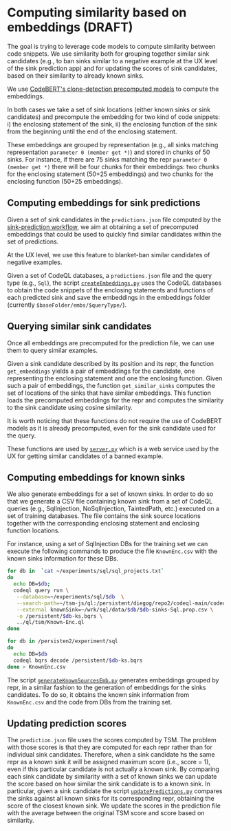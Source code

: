 # Computing similarity based on embeddings (DRAFT)

The goal is trying to leverage code models to compute similarity between code snippets.
We use similarity both for grouping together similar sink candidates (e.g., to ban sinks similar to a negative example at the UX level of the sink prediction app) and for updating the scores of sink candidates, based on their similarity to already known sinks.

We use [CodeBERT's clone-detection precomputed models](https://github.com/microsoft/CodeBERT/tree/master/GraphCodeBERT/clonedetection) to compute the embeddings.

In both cases we take a set of sink locations  (either known sinks or sink candidates) and precompute the embedding for two kind of code snippets: 
i) the enclosing statement of the sink, ii) the enclosing function of the sink from the beginning until the end of the enclosing statement.

These embeddings are grouped by representation (e.g., all sinks matching representation `parameter 0 (member get *)`) and stored in chunks of 50 sinks.  For instance, if there are 75 sinks matching the repr `parameter 0 (member get *)` there will be four chunks for their embeddings: two chunks for the enclosing statement (50+25 embeddings) and two chunks for the enclosing function (50+25 embeddings).

## Computing embeddings for sink predictions

Given a set of sink candidates in the `predictions.json` file computed by the [sink-prediction workflow](https://github.com/github/ml-ql-taint-specification-mining/actions/workflows/predict.yml), we aim at obtaining a set of precomputed embeddings that could be used to quickly find similar candidates within the set of predictions.

At the UX level, we use this feature to blanket-ban similar candidates of negative examples.

Given a set of CodeQL databases, a `predictions.json` file and the query type (e.g., `Sql`), the script [`createEmbeddings.py`](createEmbeddings.py) uses the CodeQL databases to obtain the code snippets of the enclosing statements and functions of each predicted sink and save the embeddings in the embeddings folder (currently `$baseFolder/embs/$queryType/`).

## Querying similar sink candidates

Once all embeddings are precomputed for the prediction file, we can use them to query similar examples.

Given a sink candidate described by its position and its repr, the function `get_embeddings` yields a pair of embeddings for the candidate, one representing the enclosing statement and one the enclosing function. Given such a pair of embeddings, the function `get_similar_sinks` computes the set of locations of the sinks that have similar embeddings. This function loads the precomputed embeddings for the repr and computes the similarity to the sink candidate using cosine similarity.

It is worth noticing that these functions do not require the use of CodeBERT models as it is already precomputed, even for the sink candidate used for the query.

These functions are used by [`server.py`](server.py) which is a web service used by the UX for getting similar candidates of a banned example.  

## Computing embeddings for known sinks

We also generate embeddings for a set of known sinks.
In order to do so that we generate a CSV file containing known sink from a set of CodeQL queries (e.g., SqlInjection, NoSqlInjection, TaintedPath, etc.) executed on a set of training databases. The file contains the sink source locations together with the corresponding enclosing statement and enclosing function locations.

For instance, using a set of SqlInjection DBs for the training set we can execute the following commands to produce the file `KnownEnc.csv` with the known sinks information for these DBs.

```sh
for db in  `cat ~/experiments/sql/sql_projects.txt`
do
  echo DB=$db;
  codeql query run \
   --database=~/experiments/sql/$db  \
   --search-path=~/tsm-js/ql:/persistent/diegog/repo2/codeql-main/codeql/ \
   --external knownSink=~/wrk/sql/data/$db/$db-sinks-Sql.prop.csv \
   -o /persistent/$db-ks.bqrs \
   ../ql/tsm/Known-Enc.ql
done

for db in /persisten2/experiment/sql
do
  echo DB=$db
  codeql bqrs decode /persistent/$db-ks.bqrs
done > KnownEnc.csv
```

The script [`generateKnownSourcesEmb.py`](generateKnownSourcesEmb.py) generates embeddings grouped by repr, in a similar fashion to the generation of embeddings for the sinks candidates. To do so, it obtains the known sink information from `KnownEnc.csv` and the code from DBs from the training set.

## Updating prediction scores

The `prediction.json` file uses the scores computed by TSM.
The problem with those scores is that they are computed for each repr rather than for individual sink candidates. Therefore, when a sink candidate hs the same repr as a known sink it will be assigned maximum score (i.e., score = 1), even if this particular candidate is not actually a known sink.
By comparing each sink candidate by similarity with a set of known sinks we can update the score based on how similar the sink candidate is to a known sink.
In particular, given a sink candidate the script [`updatePredictions.py`](updatePredictions.py) compares the sinks against all known sinks for its corresponding repr, obtaining the score of the closest known sink.
We  update the scores in the prediction file with the average between the original TSM score and score based on similarity.
